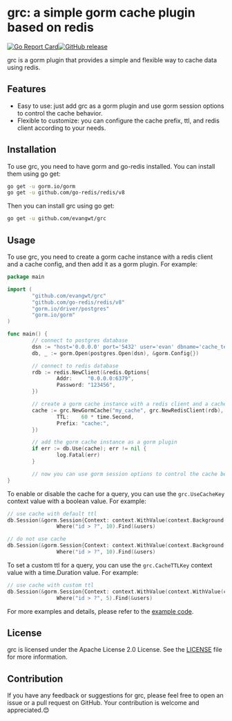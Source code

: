 # grc: a simple gorm cache plugin based on redis

[![Go Report Card](https://goreportcard.com/badge/github.com/evangwt/grc)](https://goreportcard.com/report/github.com/evangwt/grc)[![GitHub release](https://img.shields.io/github/release/evangwt/grc.svg)](https://github.com/evangwt/grc/releases/)


grc is a gorm plugin that provides a simple and flexible way to cache data using redis.

## Features

- Easy to use: just add grc as a gorm plugin and use gorm session options to control the cache behavior.
- Flexible to customize: you can configure the cache prefix, ttl, and redis client according to your needs.

## Installation

To use grc, you need to have gorm and go-redis installed. You can install them using go get:

```bash
go get -u gorm.io/gorm
go get -u github.com/go-redis/redis/v8
```

Then you can install grc using go get:

```bash
go get -u github.com/evangwt/grc
```

## Usage

To use grc, you need to create a gorm cache instance with a redis client and a cache config, and then add it as a gorm plugin. For example:

```go
package main

import (
        "github.com/evangwt/grc"
        "github.com/go-redis/redis/v8"
        "gorm.io/driver/postgres"
        "gorm.io/gorm"
)

func main() {
        // connect to postgres database
        dsn := "host='0.0.0.0' port='5432' user='evan' dbname='cache_test' password='' sslmode=disable TimeZone=Asia/Shanghai"
        db, _ := gorm.Open(postgres.Open(dsn), &gorm.Config{})

        // connect to redis database
        rdb := redis.NewClient(&redis.Options{
                Addr:     "0.0.0.0:6379",
                Password: "123456",
        })

        // create a gorm cache instance with a redis client and a cache config
        cache := grc.NewGormCache("my_cache", grc.NewRedisClient(rdb), grc.CacheConfig{
                TTL:    60 * time.Second,
                Prefix: "cache:",
        })

        // add the gorm cache instance as a gorm plugin
        if err := db.Use(cache); err != nil {
                log.Fatal(err)
        }

        // now you can use gorm session options to control the cache behavior
}
```

To enable or disable the cache for a query, you can use the `grc.UseCacheKey` context value with a boolean value. For example:

```go
// use cache with default ttl
db.Session(&gorm.Session{Context: context.WithValue(context.Background(), grc.UseCacheKey, true)}).
                Where("id > ?", 10).Find(&users)

// do not use cache
db.Session(&gorm.Session{Context: context.WithValue(context.Background(), grc.UseCacheKey, false)}).
                Where("id > ?", 10).Find(&users)
```

To set a custom ttl for a query, you can use the `grc.CacheTTLKey` context value with a time.Duration value. For example:

```go
// use cache with custom ttl
db.Session(&gorm.Session{Context: context.WithValue(context.WithValue(context.Background(), grc.UseCacheKey, true), grc.CacheTTLKey, 10*time.Second)}).
                Where("id > ?", 5).Find(&users)
```

For more examples and details, please refer to the [example code](https://github.com/evangwt/grc/blob/main/example/main.go).

## License

grc is licensed under the Apache License 2.0 License. See the [LICENSE](https://github.com/evangwt/grc/blob/main/LICENSE) file for more information.

## Contribution

If you have any feedback or suggestions for grc, please feel free to open an issue or a pull request on GitHub. Your contribution is welcome and appreciated.😊

